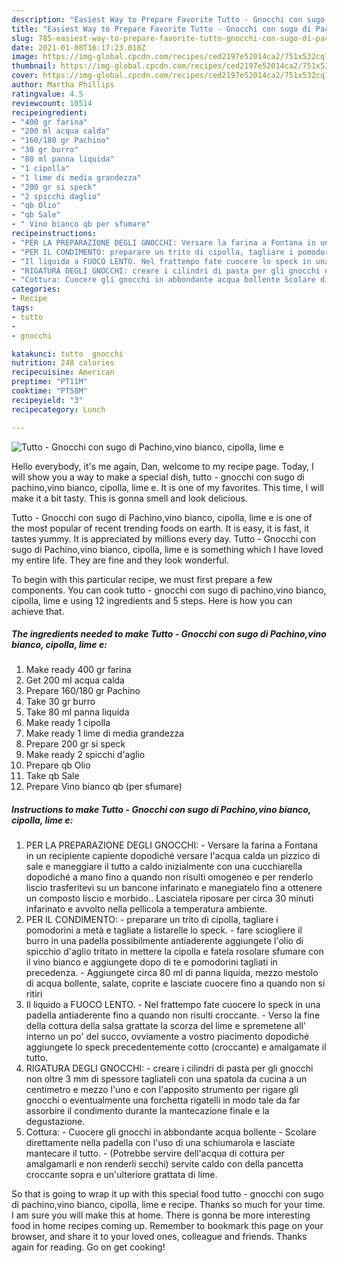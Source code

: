 ```yaml
---
description: "Easiest Way to Prepare Favorite Tutto - Gnocchi con sugo di Pachino,vino bianco, cipolla, lime e"
title: "Easiest Way to Prepare Favorite Tutto - Gnocchi con sugo di Pachino,vino bianco, cipolla, lime e"
slug: 785-easiest-way-to-prepare-favorite-tutto-gnocchi-con-sugo-di-pachino-vino-bianco-cipolla-lime-e
date: 2021-01-08T16:17:23.018Z
image: https://img-global.cpcdn.com/recipes/ced2197e52014ca2/751x532cq70/tutto-gnocchi-con-sugo-di-pachinovino-bianco-cipolla-lime-e-recipe-main-photo.jpg
thumbnail: https://img-global.cpcdn.com/recipes/ced2197e52014ca2/751x532cq70/tutto-gnocchi-con-sugo-di-pachinovino-bianco-cipolla-lime-e-recipe-main-photo.jpg
cover: https://img-global.cpcdn.com/recipes/ced2197e52014ca2/751x532cq70/tutto-gnocchi-con-sugo-di-pachinovino-bianco-cipolla-lime-e-recipe-main-photo.jpg
author: Martha Phillips
ratingvalue: 4.5
reviewcount: 10514
recipeingredient:
- "400 gr farina"
- "200 ml acqua calda"
- "160/180 gr Pachino"
- "30 gr burro"
- "80 ml panna liquida"
- "1 cipolla"
- "1 lime di media grandezza"
- "200 gr si speck"
- "2 spicchi daglio"
- "qb Olio"
- "qb Sale"
- " Vino bianco qb per sfumare"
recipeinstructions:
- "PER LA PREPARAZIONE DEGLI GNOCCHI: Versare la farina a Fontana in un recipiente capiente dopodiché versare l&#39;acqua calda un pizzico di sale e maneggiare il tutto a caldo inizialmente con una cucchiarella dopodiché a mano fino a quando non risulti omogeneo e per renderlo liscio trasferitevi su un bancone infarinato e manegiatelo fino a ottenere un composto liscio e morbido.. Lasciatela riposare per circa 30 minuti infarinato e avvolto nella pellicola a temperatura ambiente."
- "PER IL CONDIMENTO: preparare un trito di cipolla, tagliare i pomodorini a metà e tagliate a listarelle lo speck. fare sciogliere il burro in una padella possibilmente antiaderente aggiungete l&#39;olio di spicchio d&#39;aglio tritato in mettere la cipolla e fatela rosolare sfumare con il vino bianco e aggiungete dopo di te e pomodorini tagliati in precedenza. Aggiungete circa 80 ml di panna liquida, mezzo mestolo di acqua bollente, salate, coprite e lasciate cuocere fino a quando non si ritiri"
- "Il liquido a FUOCO LENTO. Nel frattempo fate cuocere lo speck in una padella antiaderente fino a quando non risulti croccante. Verso la fine della cottura della salsa grattate la scorza del lime e spremetene all&#39; interno un po&#39; del succo, ovviamente a vostro piacimento dopodiché aggiungete lo speck precedentemente cotto (croccante) e amalgamate il tutto."
- "RIGATURA DEGLI GNOCCHI: creare i cilindri di pasta per gli gnocchi non oltre 3 mm di spessore tagliateli con una spatola da cucina a un centimetro e mezzo l&#39;uno e con l&#39;apposito strumento per rigare gli gnocchi o eventualmente una forchetta rigatelli in modo tale da far assorbire il condimento durante la mantecazione finale e la degustazione."
- "Cottura: Cuocere gli gnocchi in abbondante acqua bollente Scolare direttamente nella padella con l&#39;uso di una schiumarola e lasciate mantecare il tutto. (Potrebbe servire dell&#39;acqua di cottura per amalgamarli e non renderli secchi) servite caldo con della pancetta croccante sopra e un&#39;ulteriore grattata di lime."
categories:
- Recipe
tags:
- tutto
- 
- gnocchi

katakunci: tutto  gnocchi 
nutrition: 248 calories
recipecuisine: American
preptime: "PT11M"
cooktime: "PT58M"
recipeyield: "3"
recipecategory: Lunch

---
```



![Tutto - Gnocchi con sugo di Pachino,vino bianco, cipolla, lime e](https://img-global.cpcdn.com/recipes/ced2197e52014ca2/751x532cq70/tutto-gnocchi-con-sugo-di-pachinovino-bianco-cipolla-lime-e-recipe-main-photo.jpg)

Hello everybody, it's me again, Dan, welcome to my recipe page. Today, I will show you a way to make a special dish, tutto - gnocchi con sugo di pachino,vino bianco, cipolla, lime e. It is one of my favorites. This time, I will make it a bit tasty. This is gonna smell and look delicious.

Tutto - Gnocchi con sugo di Pachino,vino bianco, cipolla, lime e is one of the most popular of recent trending foods on earth. It is easy, it is fast, it tastes yummy. It is appreciated by millions every day. Tutto - Gnocchi con sugo di Pachino,vino bianco, cipolla, lime e is something which I have loved my entire life. They are fine and they look wonderful.




To begin with this particular recipe, we must first prepare a few components. You can cook tutto - gnocchi con sugo di pachino,vino bianco, cipolla, lime e using 12 ingredients and 5 steps. Here is how you can achieve that.

<!--inarticleads1-->

##### The ingredients needed to make Tutto - Gnocchi con sugo di Pachino,vino bianco, cipolla, lime e:

1. Make ready 400 gr farina
1. Get 200 ml acqua calda
1. Prepare 160/180 gr Pachino
1. Take 30 gr burro
1. Take 80 ml panna liquida
1. Make ready 1 cipolla
1. Make ready 1 lime di media grandezza
1. Prepare 200 gr si speck
1. Make ready 2 spicchi d&#39;aglio
1. Prepare qb Olio
1. Take qb Sale
1. Prepare  Vino bianco qb (per sfumare)




<!--inarticleads2-->

##### Instructions to make Tutto - Gnocchi con sugo di Pachino,vino bianco, cipolla, lime e:

1. PER LA PREPARAZIONE DEGLI GNOCCHI: - Versare la farina a Fontana in un recipiente capiente dopodiché versare l&#39;acqua calda un pizzico di sale e maneggiare il tutto a caldo inizialmente con una cucchiarella dopodiché a mano fino a quando non risulti omogeneo e per renderlo liscio trasferitevi su un bancone infarinato e manegiatelo fino a ottenere un composto liscio e morbido.. Lasciatela riposare per circa 30 minuti infarinato e avvolto nella pellicola a temperatura ambiente.
1. PER IL CONDIMENTO: - preparare un trito di cipolla, tagliare i pomodorini a metà e tagliate a listarelle lo speck. - fare sciogliere il burro in una padella possibilmente antiaderente aggiungete l&#39;olio di spicchio d&#39;aglio tritato in mettere la cipolla e fatela rosolare sfumare con il vino bianco e aggiungete dopo di te e pomodorini tagliati in precedenza. - Aggiungete circa 80 ml di panna liquida, mezzo mestolo di acqua bollente, salate, coprite e lasciate cuocere fino a quando non si ritiri
1. Il liquido a FUOCO LENTO. - Nel frattempo fate cuocere lo speck in una padella antiaderente fino a quando non risulti croccante. - Verso la fine della cottura della salsa grattate la scorza del lime e spremetene all&#39; interno un po&#39; del succo, ovviamente a vostro piacimento dopodiché aggiungete lo speck precedentemente cotto (croccante) e amalgamate il tutto.
1. RIGATURA DEGLI GNOCCHI: - creare i cilindri di pasta per gli gnocchi non oltre 3 mm di spessore tagliateli con una spatola da cucina a un centimetro e mezzo l&#39;uno e con l&#39;apposito strumento per rigare gli gnocchi o eventualmente una forchetta rigatelli in modo tale da far assorbire il condimento durante la mantecazione finale e la degustazione.
1. Cottura: - Cuocere gli gnocchi in abbondante acqua bollente - Scolare direttamente nella padella con l&#39;uso di una schiumarola e lasciate mantecare il tutto. - (Potrebbe servire dell&#39;acqua di cottura per amalgamarli e non renderli secchi) servite caldo con della pancetta croccante sopra e un&#39;ulteriore grattata di lime.




So that is going to wrap it up with this special food tutto - gnocchi con sugo di pachino,vino bianco, cipolla, lime e recipe. Thanks so much for your time. I am sure you will make this at home. There is gonna be more interesting food in home recipes coming up. Remember to bookmark this page on your browser, and share it to your loved ones, colleague and friends. Thanks again for reading. Go on get cooking!
